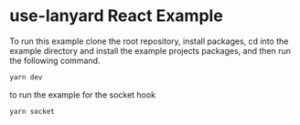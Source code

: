 # use-lanyard React Example

To run this example clone the root repository, install packages, cd into the example directory and install the example projects packages, and then run the following command.

```bash
yarn dev
```

to run the example for the socket hook

```bash
yarn socket
```
